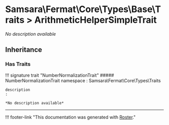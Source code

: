 # Samsara\Fermat\Core\Types\Base\Traits > ArithmeticHelperSimpleTrait

*No description available*


## Inheritance


### Has Traits

!!! signature trait "NumberNormalizationTrait"
    ##### NumberNormalizationTrait
    namespace
    :   Samsara\Fermat\Core\Types\Traits

    description
    :   

    *No description available*




---
!!! footer-link "This documentation was generated with [Roster](https://jordanrl.github.io/Roster/)."
